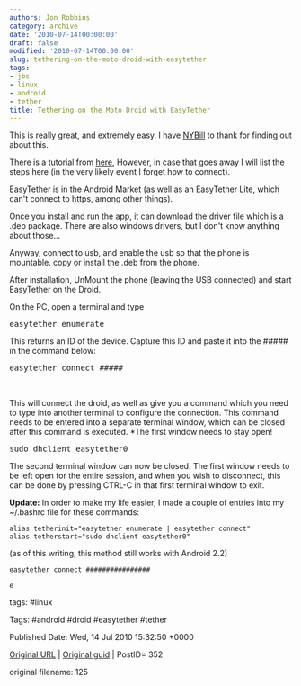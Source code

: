 ```yaml
---
authors: Jon Robbins
category: archive
date: '2010-07-14T00:00:00'
draft: false
modified: '2010-07-14T00:00:00'
slug: tethering-on-the-moto-droid-with-easytether
tags:
- jbs
- linux
- android
- tether
title: Tethering on the Moto Droid with EasyTether
---
```


This is really great, and extremely easy.  I have [NYBill](http://identi.ca/NYBill) to thank for finding out about this.

 There is a tutorial from [here](http://www.debiantutorials.org/ezsurfer-blog/356-tether-a-droid-alternatives), However, in case that goes away I will list the steps here (in the very likely event I forget how to connect).

 EasyTether is in the Android Market  (as well as an EasyTether Lite, which can't connect to https, among other things).

 Once you install and run the app, it can download the driver file which is a .deb package.  There are also windows drivers, but I don't know anything about those...

 Anyway, connect to usb, and enable the usb so that the phone is mountable. copy or install the .deb from the phone.

 After installation, UnMount the phone (leaving the USB connected) and start EasyTether on the Droid.

 On the PC, open a terminal and type

 <pre>easytether enumerate</pre>
This returns an ID of the device.  Capture this ID and paste it into the ##### in the command below:

 <pre>easytether connect #####

 </pre>
This will connect the droid, as well as give you a command which you need to type into another terminal to configure the connection.  This command needs to be entered into a separate terminal window, which can be closed after this command is executed.  *The first window needs to stay open!

 <pre>sudo dhclient easytether0</pre>
The second terminal window can now be closed.  The first window needs to be left open for the entire session, and when you wish to disconnect, this can be done by pressing CTRL-C in that first terminal window to exit.

 <strong>Update:</strong>
In order to make my life easier, I made a couple of entries into my ~/.bashrc file for these commands:

```
alias tetherinit="easytether enumerate | easytether connect"
alias tetherstart="sudo dhclient easytether0"

```
(as of this writing, this method still works with Android 2.2)

```
easytether connect ################

e

```




tags: #linux 

Tags:  #android #droid #easytether #tether 


Published Date: Wed, 14 Jul 2010 15:32:50 +0000 

[Original URL](http://factorq.net/2010/07/14/tethering-on-the-moto-droid-with-easytether/) | [Original guid](http://factorq.net/?p=352) | PostID= 352

 original filename: 125
